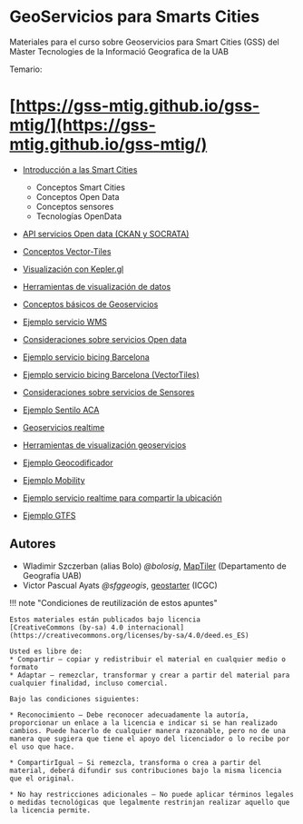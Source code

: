 # GeoServicios para Smarts Cities

Materiales para el curso sobre Geoservicios para Smart Cities (GSS) del Màster Tecnologies de la Informació Geografica de la UAB

Temario:

# [https://gss-mtig.github.io/gss-mtig/](https://gss-mtig.github.io/gss-mtig/)

* [Introducción a las Smart Cities](https://gss-mtig.github.io/gss-mtig/1_introduccion_a_las_smart_cities/)
    * Conceptos Smart Cities
    * Conceptos Open Data
    * Conceptos sensores
    * Tecnologías OpenData

* [API servicios Open data (CKAN y SOCRATA)](https://gss-mtig.github.io/gss-mtig/2_conceptos_y_servicios_open_data/)
* [Conceptos Vector-Tiles](https://gss-mtig.github.io/gss-mtig/3_conceptos_vector_tiles/)
* [Visualización con Kepler.gl](https://gss-mtig.github.io/gss-mtig/4_visualizacion_kepler/)
* [Herramientas de visualización de datos](https://gss-mtig.github.io/gss-mtig/5_herramientas_visualizacion_datos/)
* [Conceptos básicos de Geoservicios](https://gss-mtig.github.io/gss-mtig/6_conceptos_geoservicios/)
* [Ejemplo servicio WMS](https://gss-mtig.github.io/gss-mtig/7_ejemplo_servicio_wms/)
* [Consideraciones sobre servicios Open data](https://gss-mtig.github.io/gss-mtig/8_consideraciones_servicios_opendata/)
* [Ejemplo servicio bicing Barcelona](https://gss-mtig.github.io/gss-mtig/9_ejemplo_servicio_bicing_bcn/)
* [Ejemplo servicio bicing Barcelona (VectorTiles)](https://gss-mtig.github.io/gss-mtig/10_ejemplo_servicio_bicing_bcn_vt/)
* [Consideraciones sobre servicios de Sensores](https://gss-mtig.github.io/gss-mtig/11_consideraciones_servicios_realtime_sensores/)
* [Ejemplo Sentilo ACA](https://gss-mtig.github.io/gss-mtig/12_ejemplo_sentilo_aca/)
* [Geoservicios realtime](https://gss-mtig.github.io/gss-mtig/13_geoservicios_realtime/)
* [Herramientas de visualización geoservicios](https://gss-mtig.github.io/gss-mtig/14_herramientas_visualizacion_geoservicios/)
* [Ejemplo Geocodificador](https://gss-mtig.github.io/gss-mtig/15_ejemplo_geocodificador/)
* [Ejemplo Mobility](https://gss-mtig.github.io/gss-mtig/16_ejemplo_mobility/)
* [Ejemplo servicio realtime para compartir la ubicación](https://gss-mtig.github.io/gss-mtig/17_ejemplo_geoservicio_realtime/)
* [Ejemplo GTFS](https://gss-mtig.github.io/gss-mtig/18_ejemplo_gtfs/)

## Autores

* Wladimir Szczerban (alias Bolo) *@bolosig*, [MapTiler](http://maptiler.com) (Departamento de Geografía UAB)
* Victor Pascual Ayats  *@sfggeogis*, [geostarter](http://betaportal.icgc.cat) (ICGC)

!!! note "Condiciones de reutilización de estos apuntes"

    Estos materiales están publicados bajo licencia
    [CreativeCommons (by-sa) 4.0 internacional](https://creativecommons.org/licenses/by-sa/4.0/deed.es_ES)

    Usted es libre de:
    * Compartir — copiar y redistribuir el material en cualquier medio o formato
    * Adaptar — remezclar, transformar y crear a partir del material para cualquier finalidad, incluso comercial.

    Bajo las condiciones siguientes:

    * Reconocimiento — Debe reconocer adecuadamente la autoría, proporcionar un enlace a la licencia e indicar si se han realizado cambios. Puede hacerlo de cualquier manera razonable, pero no de una manera que sugiera que tiene el apoyo del licenciador o lo recibe por el uso que hace.
    
    * CompartirIgual — Si remezcla, transforma o crea a partir del material, deberá difundir sus contribuciones bajo la misma licencia que el original.
    
    * No hay restricciones adicionales — No puede aplicar términos legales o medidas tecnológicas que legalmente restrinjan realizar aquello que la licencia permite.
